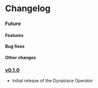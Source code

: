 # Changelog

### Future

#### Features

#### Bug fixes

#### Other changes

### [v0.1.0](https://github.com/Dynatrace/dynatrace-operator/releases/tag/v0.1.0)

* Initial release of the Dynatrace Operator